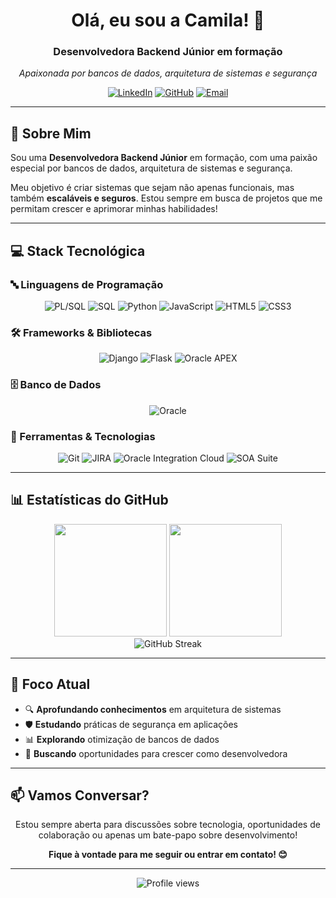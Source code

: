 <div align="center">

# Olá, eu sou a Camila! 👋

### Desenvolvedora Backend Júnior em formação

*Apaixonada por bancos de dados, arquitetura de sistemas e segurança*

[![LinkedIn](https://img.shields.io/badge/LinkedIn-0077B5?style=for-the-badge&logo=linkedin&logoColor=white)](https://www.linkedin.com/in/camila-sara-b2b648271)
[![GitHub](https://img.shields.io/badge/GitHub-181717?style=for-the-badge&logo=github&logoColor=white)](https://github.com/camilajunges)
[![Email](https://img.shields.io/badge/Email-D14836?style=for-the-badge&logo=gmail&logoColor=white)](mailto:camilasjunges@gmail.com)

</div>

---

## 🚀 Sobre Mim

Sou uma **Desenvolvedora Backend Júnior** em formação, com uma paixão especial por bancos de dados, arquitetura de sistemas e segurança. 

Meu objetivo é criar sistemas que sejam não apenas funcionais, mas também **escaláveis e seguros**. Estou sempre em busca de projetos que me permitam crescer e aprimorar minhas habilidades!

---

## 💻 Stack Tecnológica

### 🔤 Linguagens de Programação
<div align="center">

<!-- Aplicando paleta de cores personalizada para linguagens -->
![PL/SQL](https://img.shields.io/badge/PL%2FSQL-4A707A?style=for-the-badge&logo=oracle&logoColor=white)
![SQL](https://img.shields.io/badge/SQL-7697A0?style=for-the-badge&logo=postgresql&logoColor=white)
![Python](https://img.shields.io/badge/Python-94B0B7?style=for-the-badge&logo=python&logoColor=white)
![JavaScript](https://img.shields.io/badge/JavaScript-B0BEC5?style=for-the-badge&logo=javascript&logoColor=black)
![HTML5](https://img.shields.io/badge/HTML5-CFD8DC?style=for-the-badge&logo=html5&logoColor=black)
![CSS3](https://img.shields.io/badge/CSS3-ESEBEF?style=for-the-badge&logo=css3&logoColor=black)

</div>

### 🛠️ Frameworks & Bibliotecas
<div align="center">

<!-- Aplicando paleta de cores personalizada para frameworks -->
![Django](https://img.shields.io/badge/Django-4A707A?style=for-the-badge&logo=django&logoColor=white)
![Flask](https://img.shields.io/badge/Flask-7697A0?style=for-the-badge&logo=flask&logoColor=white)
![Oracle APEX](https://img.shields.io/badge/Oracle%20APEX-94B0B7?style=for-the-badge&logo=oracle&logoColor=white)

</div>

### 🗄️ Banco de Dados
<div align="center">

<!-- Aplicando paleta de cores personalizada para banco de dados -->
![Oracle](https://img.shields.io/badge/Oracle-B0BEC5?style=for-the-badge&logo=oracle&logoColor=black)

</div>

### 🔧 Ferramentas & Tecnologias
<div align="center">

<!-- Aplicando paleta de cores personalizada para ferramentas -->
![Git](https://img.shields.io/badge/Git-4A707A?style=for-the-badge&logo=git&logoColor=white)
![JIRA](https://img.shields.io/badge/Jira-7697A0?style=for-the-badge&logo=jira&logoColor=white)
![Oracle Integration Cloud](https://img.shields.io/badge/Oracle%20OIC-94B0B7?style=for-the-badge&logo=oracle&logoColor=white)
![SOA Suite](https://img.shields.io/badge/SOA%20Suite-B0BEC5?style=for-the-badge&logo=oracle&logoColor=black)

</div>

---

## 📊 Estatísticas do GitHub

<div align="center">
  <img height="180em" src="https://github-readme-stats.vercel.app/api?username=camilajunges&show_icons=true&theme=tokyonight&include_all_commits=true&count_private=true"/>
  <img height="180em" src="https://github-readme-stats.vercel.app/api/top-langs/?username=camilajunges&layout=compact&langs_count=7&theme=tokyonight"/>
</div>

<div align="center">
  <img src="https://github-readme-streak-stats.herokuapp.com/?user=camilajunges&theme=tokyonight" alt="GitHub Streak" />
</div>

---

## 🎯 Foco Atual

- 🔍 **Aprofundando conhecimentos** em arquitetura de sistemas
- 🛡️ **Estudando** práticas de segurança em aplicações
- 📊 **Explorando** otimização de bancos de dados
- 🚀 **Buscando** oportunidades para crescer como desenvolvedora

---

## 📫 Vamos Conversar?

<div align="center">

Estou sempre aberta para discussões sobre tecnologia, oportunidades de colaboração ou apenas um bate-papo sobre desenvolvimento!

**Fique à vontade para me seguir ou entrar em contato! 😊**

</div>

---

<div align="center">
  <img src="https://komarev.com/ghpvc/?username=camilajunges&color=blueviolet&style=flat-square&label=Visualizações+do+Perfil" alt="Profile views" />
</div>
